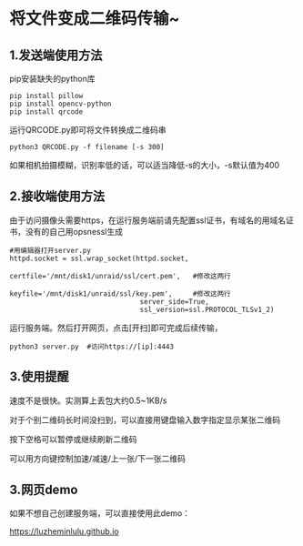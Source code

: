 # 将文件变成二维码传输~

## 1.发送端使用方法
pip安装缺失的python库
```
pip install pillow
pip install opencv-python
pip install qrcode
```
运行QRCODE.py即可将文件转换成二维码串

```
python3 QRCODE.py -f filename [-s 300] 
```
如果相机拍摄模糊，识别率低的话，可以适当降低-s的大小，-s默认值为400


## 2.接收端使用方法
由于访问摄像头需要https，在运行服务端前请先配置ssl证书，有域名的用域名证书，没有的自己用opsnessl生成
```
#用编辑器打开server.py
httpd.socket = ssl.wrap_socket(httpd.socket,  
                                certfile='/mnt/disk1/unraid/ssl/cert.pem',   #修改这两行
                                keyfile='/mnt/disk1/unraid/ssl/key.pem',     #修改这两行
                                server_side=True,
                                ssl_version=ssl.PROTOCOL_TLSv1_2)  
```
运行服务端。然后打开网页，点击[开扫]即可完成后续传输，
```
python3 server.py  #访问https://[ip]:4443
```


## 3.使用提醒
速度不是很快。实测算上丢包大约0.5~1KB/s

对于个别二维码长时间没扫到，可以直接用键盘输入数字指定显示某张二维码

按下空格可以暂停或继续刷新二维码

可以用方向键控制加速/减速/上一张/下一张二维码


## 3.网页demo
如果不想自己创建服务端，可以直接使用此demo：

https://luzheminlulu.github.io
